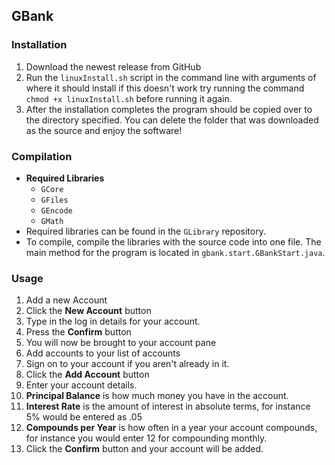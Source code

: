 ## GBank

### Installation
1. Download the newest release from GitHub
2. Run the `linuxInstall.sh` script in the command line with arguments of where it should install
 if this doesn't work try running the command `chmod +x linuxInstall.sh` before running it again.
3. After the installation completes the program should be copied over to the directory specified.
 You can delete the folder that was downloaded as the source and enjoy the software!
 
### Compilation
* **Required Libraries**
  * `GCore`
  * `GFiles`
  * `GEncode`
  * `GMath`
* Required libraries can be found in the `GLibrary` repository.
* To compile, compile the libraries with the source code into one file. The main method for the program
 is located in `gbank.start.GBankStart.java`.
 
### Usage
 1. Add a new Account
  1. Click the **New Account** button
  2. Type in the log in details for your account.
  3. Press the **Confirm** button
  4. You will now be brought to your account pane
 2. Add accounts to your list of accounts
  1. Sign on to your account if you aren't already in it.
  2. Click the **Add Account** button
  3. Enter your account details.
   1. **Principal Balance** is how much money you have in the account.
   2. **Interest Rate** is the amount of interest in absolute terms, for instance 5% would be entered as .05
   3. **Compounds per Year** is how often in a year your account compounds, for instance you would enter 12 for compounding monthly.
  4. Click the **Confirm** button and your account will be added.